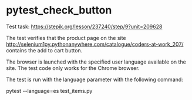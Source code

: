# pytest_check_button

Test task: https://stepik.org/lesson/237240/step/9?unit=209628

The test verifies that the product page on the site
http://selenium1py.pythonanywhere.com/catalogue/coders-at-work_207/
contains the add to cart button.

The browser is launched with the specified user language available on the site.
The test code only works for the Chrome browser.

The test is run with the language parameter with the following command:

pytest --language=es test_items.py
